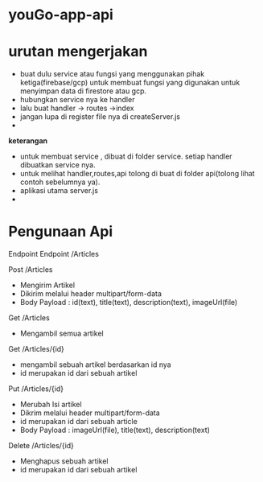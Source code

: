 # youGo-app-api

# urutan mengerjakan 
- buat dulu service atau fungsi yang menggunakan pihak ketiga(firebase/gcp) untuk membuat fungsi yang digunakan untuk menyimpan data di firestore atau gcp.
- hubungkan service nya ke handler
- lalu buat handler -> routes ->index
- jangan lupa di register file nya di createServer.js
-

<b>keterangan</b>
- untuk membuat service , dibuat di folder service. setiap handler dibuatkan service nya.
- untuk melihat handler,routes,api tolong di buat di folder api(tolong lihat contoh sebelumnya ya).
- aplikasi utama server.js
-

# Pengunaan Api
Endpoint 
Endpoint /Articles

Post /Articles
- Mengirim Artikel 
- Dikirim melalui header multipart/form-data
- Body Payload : id(text), title(text), description(text), imageUrl(file)

Get /Articles
- Mengambil semua artikel

Get /Articles/{id}
- mengambil sebuah artikel berdasarkan id nya
- id merupakan id dari sebuah artikel

Put /Articles/{id}
- Merubah Isi artikel
- Dikrim melalui header multipart/form-data
- id merupakan id dari sebuah article
- Body Payload : imageUrl(file), title(text), description(text)

Delete /Articles/{id}
- Menghapus sebuah artikel
- id merupakan id dari sebuah artikel



